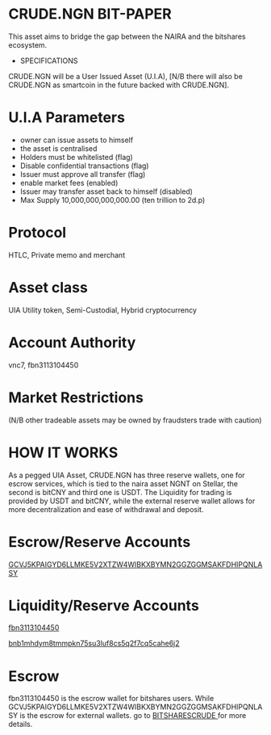 # CRUDE.NGN BIT-PAPER

This asset aims to bridge the gap between the NAIRA and the bitshares ecosystem.

- SPECIFICATIONS

CRUDE.NGN will be a User Issued Asset (U.I.A), [N/B there will also be CRUDE.NGN as smartcoin in the future backed with CRUDE.NGN].

# U.I.A Parameters
- owner can issue assets to himself
- the asset is centralised
- Holders must be whitelisted (flag)
- Disable confidential transactions (flag)
- Issuer must approve all transfer (flag)
- enable market fees (enabled)
- Issuer may transfer asset back to himself (disabled)
- Max Supply 10,000,000,000,000.00 (ten trillion to 2d.p)
# Protocol
HTLC, Private memo and merchant
# Asset class
UIA Utility token, Semi-Custodial, Hybrid cryptocurrency
# Account Authority
vnc7, fbn3113104450
# Market Restrictions
(N/B other tradeable assets may be owned by fraudsters trade with caution)

# HOW IT WORKS
As a pegged UIA Asset, CRUDE.NGN has three reserve wallets, one for escrow services, which is tied to the naira asset NGNT on Stellar, the second is bitCNY and third one is USDT.
The Liquidity for trading is provided by USDT and bitCNY, while the external reserve wallet allows for more decentralization and ease of withdrawal and deposit.
# Escrow/Reserve Accounts
<a href = "https://stellar.expert/explorer/public/account/GCVJ5KPAIGYD6LLMKE5V2XTZW4WIBKXBYMN2GGZGGMSAKFDHIPQNLASY"> GCVJ5KPAIGYD6LLMKE5V2XTZW4WIBKXBYMN2GGZGGMSAKFDHIPQNLASY</a>
# Liquidity/Reserve Accounts
<a href = "https://wallet.bitshares.org/#/account/fbn3113104450" > fbn3113104450 </a>

<a href = "https://binance.mintscan.io/account/bnb1mhdym8tmmpkn75su3luf8cs5q2f7cq5cahe6j2" >bnb1mhdym8tmmpkn75su3luf8cs5q2f7cq5cahe6j2</a>
# Escrow
fbn3113104450 is the escrow wallet for bitshares users. While GCVJ5KPAIGYD6LLMKE5V2XTZW4WIBKXBYMN2GGZGGMSAKFDHIPQNLASY is the escrow for external wallets.
go to <a href = " https://bitsharescrude.i.ng"> BITSHARESCRUDE </a> for more details.
